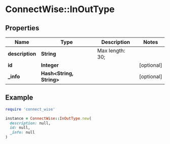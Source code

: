 # ConnectWise::InOutType

## Properties

| Name | Type | Description | Notes |
| ---- | ---- | ----------- | ----- |
| **description** | **String** |  Max length: 30; |  |
| **id** | **Integer** |  | [optional] |
| **_info** | **Hash&lt;String, String&gt;** |  | [optional] |

## Example

```ruby
require 'connect_wise'

instance = ConnectWise::InOutType.new(
  description: null,
  id: null,
  _info: null
)
```


